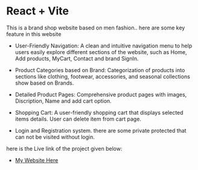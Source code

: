 # React + Vite

This is a brand shop website based on men fashion.. here are some key feature in this website

- User-Friendly Navigation: A clean and intuitive navigation menu to help users easily explore different sections of the website, such as Home, Add products, MyCart, Contact and brand SignIn.

- Product Categories based on Brand: Categorization of products into sections like clothing, footwear, accessories, and seasonal collections show based on Brands.

- Detailed Product Pages: Comprehensive product pages with images, Discription, Name and add cart option.

- Shopping Cart: A user-friendly shopping cart that displays selected items details. User can delete item from cart page.

- Login and Registration system. there are some private protected that can not be visited without login.

here is the Live link of the project given below:

- [My Website Here](https://fashion-client-project10.web.app/)
